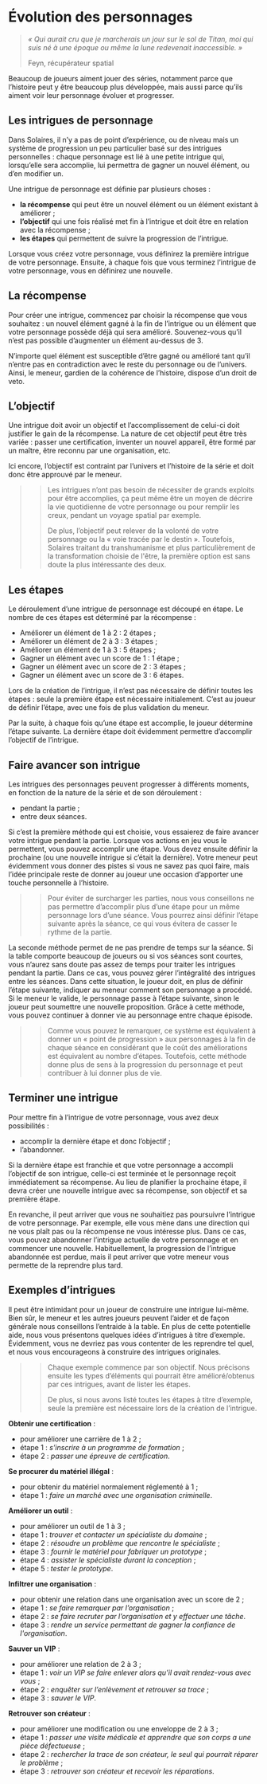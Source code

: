 # Évolution des personnages
> *« Qui aurait cru que je marcherais un jour sur le sol de Titan, moi qui suis né à une époque ou même la lune redevenait inaccessible. »*
> 
> Feyn, récupérateur spatial

Beaucoup de joueurs aiment jouer des séries, notamment parce que l’histoire peut y être beaucoup plus développée, mais aussi parce qu’ils aiment voir leur personnage évoluer et progresser.

## Les intrigues de personnage
Dans Solaires, il n’y a pas de point d’expérience, ou de niveau mais un système de progression un peu particulier basé sur des intrigues personnelles : chaque personnage est lié à une petite intrigue qui, lorsqu’elle sera accomplie, lui permettra de gagner un nouvel élément, ou d’en modifier un.

Une intrigue de personnage est définie par plusieurs choses :
* **la récompense** qui peut être un nouvel élément ou un élément existant à améliorer ;
* **l’objectif** qui une fois réalisé met fin à l’intrigue et doit être en relation avec la récompense ;
* **les étapes** qui permettent de suivre la progression de l’intrigue.

Lorsque vous créez votre personnage, vous définirez la première intrigue de votre personnage. Ensuite, à chaque fois que vous terminez l’intrigue de votre personnage, vous en définirez une nouvelle.

## La récompense
Pour créer une intrigue, commencez par choisir la récompense que vous souhaitez : un nouvel élément gagné à la fin de l’intrigue ou un élément que votre personnage possède déjà qui sera amélioré. Souvenez-vous qu’il n’est pas possible d’augmenter un élément au-dessus de 3.

N’importe quel élément est susceptible d’être gagné ou amélioré tant qu’il n’entre pas en contradiction avec le reste du personnage ou de l’univers. Ainsi, le meneur, gardien de la cohérence de l’histoire, dispose d’un droit de veto.

## L’objectif
Une intrigue doit avoir un objectif et l’accomplissement de celui-ci doit justifier le gain de la récompense. La nature de cet objectif peut être très variée : passer une certification, inventer un nouvel appareil, être formé par un maître, être reconnu par une organisation, etc.

Ici encore, l’objectif est contraint par l’univers et l’histoire de la série et doit donc être approuvé par le meneur.

>> Les intrigues n’ont pas besoin de nécessiter de grands exploits pour être accomplies, ça peut même être un moyen de décrire la vie quotidienne de votre personnage ou pour remplir les creux, pendant un voyage spatial par exemple.
>> 
>> De plus, l’objectif peut relever de la volonté de votre personnage ou la « voie tracée par le destin ». Toutefois, Solaires traitant du transhumanisme et plus particulièrement de la transformation choisie de l'être, la première option est sans doute la plus intéressante des deux.

## Les étapes
Le déroulement d’une intrigue de personnage est découpé en étape. Le nombre de ces étapes est déterminé par la récompense :
* Améliorer un élément de 1 à 2 : 2 étapes ;
* Améliorer un élément de 2 à 3 : 3 étapes ;
* Améliorer un élément de 1 à 3 : 5 étapes ;
* Gagner un élément avec un score de 1 : 1 étape ;
* Gagner un élément avec un score de 2 : 3 étapes ;
* Gagner un élément avec un score de 3 : 6 étapes.

Lors de la création de l’intrigue, il n’est pas nécessaire de définir toutes les étapes : seule la première étape est nécessaire initialement. C’est au joueur de définir l’étape, avec une fois de plus validation du meneur.

Par la suite, à chaque fois qu’une étape est accomplie, le joueur détermine l’étape suivante. La dernière étape doit évidemment permettre d’accomplir l’objectif de l’intrigue.

## Faire avancer son intrigue
Les intrigues des personnages peuvent progresser à différents moments, en fonction de la nature de la série et de son déroulement :
* pendant la partie ;
* entre deux séances.

Si c’est la première méthode qui est choisie, vous essaierez de faire avancer votre intrigue pendant la partie. Lorsque vos actions en jeu vous le permettent, vous pouvez accomplir une étape. Vous devez ensuite définir la prochaine (ou une nouvelle intrigue si c’était la dernière). Votre meneur peut évidemment vous donner des pistes si vous ne savez pas quoi faire, mais l’idée principale reste de donner au joueur une occasion d’apporter une touche personnelle à l’histoire.

>> Pour éviter de surcharger les parties, nous vous conseillons ne pas permettre d’accomplir plus d’une étape pour un même personnage lors d’une séance. Vous pourrez ainsi définir l’étape suivante après la séance, ce qui vous évitera de casser le rythme de la partie.

La seconde méthode permet de ne pas prendre de temps sur la séance. Si la table comporte beaucoup de joueurs ou si vos séances sont courtes, vous n’aurez sans doute pas assez de temps pour traiter les intrigues pendant la partie. Dans ce cas, vous pouvez gérer l’intégralité des intrigues entre les séances. Dans cette situation, le joueur doit, en plus de définir l’étape suivante, indiquer au meneur comment son personnage a procédé. Si le meneur le valide, le personnage passe à l’étape suivante, sinon le joueur peut soumettre une nouvelle proposition. Grâce à cette méthode, vous pouvez continuer à donner vie au personnage entre chaque épisode.

>> Comme vous pouvez le remarquer, ce système est équivalent à donner un « point de progression » aux personnages à la fin de chaque séance en considérant que le coût des améliorations est équivalent au nombre d’étapes. Toutefois, cette méthode donne plus de sens à la progression du personnage et peut contribuer à lui donner plus de vie.

## Terminer une intrigue
Pour mettre fin à l’intrigue de votre personnage, vous avez deux possibilités :
* accomplir la dernière étape et donc l’objectif ;
* l’abandonner.

Si la dernière étape est franchie et que votre personnage a accompli l’objectif de son intrigue, celle-ci est terminée et le personnage reçoit immédiatement sa récompense. Au lieu de planifier la prochaine étape, il devra créer une nouvelle intrigue avec sa récompense, son objectif et sa première étape.

En revanche, il peut arriver que vous ne souhaitiez pas poursuivre l’intrigue de votre personnage. Par exemple, elle vous mène dans une direction qui ne vous plaît pas ou la récompense ne vous intéresse plus. Dans ce cas, vous pouvez abandonner l’intrigue actuelle de votre personnage et en commencer une nouvelle. Habituellement, la progression de l’intrigue abandonnée est perdue, mais il peut arriver que votre meneur vous permette de la reprendre plus tard.

## Exemples d’intrigues
Il peut être intimidant pour un joueur de construire une intrigue lui-même. Bien sûr, le meneur et les autres joueurs peuvent l’aider et de façon générale nous conseillons l’entraide à la table. En plus de cette potentielle aide, nous vous présentons quelques idées d’intrigues à titre d’exemple. Évidemment, vous ne devriez pas vous contenter de les reprendre tel quel, et nous vous encourageons à construire des intrigues originales.

>> Chaque exemple commence par son objectif. Nous précisons ensuite les types d’éléments qui pourrait être amélioré/obtenus par ces intrigues, avant de lister les étapes.
>> 
>> De plus, si nous avons listé toutes les étapes à titre d’exemple, seule la première est nécessaire lors de la création de l’intrigue.

**Obtenir une certification** :
* pour améliorer une carrière de 1 à 2 ;
* étape 1 : *s’inscrire à un programme de formation* ;
* étape 2 : *passer une épreuve de certification*.

**Se procurer du matériel illégal** :
* pour obtenir du matériel normalement réglementé à 1 ;
* étape 1 : *faire un marché avec une organisation criminelle*.

**Améliorer un outil** :
* pour améliorer un outil de 1 à 3 ;
* étape 1 : *trouver et contacter un spécialiste du domaine* ;
* étape 2 : *résoudre un problème que rencontre le spécialiste* ;
* étape 3 : *fournir le matériel pour fabriquer un prototype* ;
* étape 4 : *assister le spécialiste durant la conception* ;
* étape 5 : *tester le prototype*.

**Infiltrer une organisation** :
* pour obtenir une relation dans une organisation avec un score de 2 ;
* étape 1 : *se faire remarquer par l’organisation* ;
* étape 2 : *se faire recruter par l’organisation et y effectuer une tâche*.
* étape 3 : *rendre un service permettant de gagner la confiance de l'organisation*.

**Sauver un VIP** :
* pour améliorer une relation de 2 à 3 ;
* étape 1 : *voir un VIP se faire enlever alors qu’il avait rendez-vous avec vous* ;
* étape 2 : *enquêter sur l’enlèvement et retrouver sa trace* ;
* étape 3 : *sauver le VIP*.

**Retrouver son créateur** :
* pour améliorer une modification ou une enveloppe de 2 à 3 ;
* étape 1 : *passer une visite médicale et apprendre que son corps a une pièce défectueuse* ;
* étape 2 : *rechercher la trace de son créateur, le seul qui pourrait réparer le problème* ;
* étape 3 : *retrouver son créateur et recevoir les réparations*.
